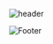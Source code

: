 ![header](https://capsule-render.vercel.app/api?type=waving&color=auto&height=200&section=header&text=BONG&fontSize=50)



![Footer](https://capsule-render.vercel.app/api?type=waving&color=auto&height=200&section=footer)
